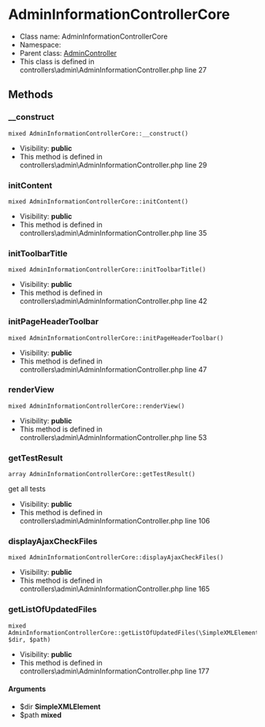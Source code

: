 AdminInformationControllerCore
===============






* Class name: AdminInformationControllerCore
* Namespace: 
* Parent class: [AdminController](AdminControllerCore)
* This class is defined in controllers\admin\AdminInformationController.php line 27







Methods
-------


### __construct

    mixed AdminInformationControllerCore::__construct()





* Visibility: **public**
* This method is defined in controllers\admin\AdminInformationController.php line 29




### initContent

    mixed AdminInformationControllerCore::initContent()





* Visibility: **public**
* This method is defined in controllers\admin\AdminInformationController.php line 35




### initToolbarTitle

    mixed AdminInformationControllerCore::initToolbarTitle()





* Visibility: **public**
* This method is defined in controllers\admin\AdminInformationController.php line 42




### initPageHeaderToolbar

    mixed AdminInformationControllerCore::initPageHeaderToolbar()





* Visibility: **public**
* This method is defined in controllers\admin\AdminInformationController.php line 47




### renderView

    mixed AdminInformationControllerCore::renderView()





* Visibility: **public**
* This method is defined in controllers\admin\AdminInformationController.php line 53




### getTestResult

    array AdminInformationControllerCore::getTestResult()

get all tests



* Visibility: **public**
* This method is defined in controllers\admin\AdminInformationController.php line 106




### displayAjaxCheckFiles

    mixed AdminInformationControllerCore::displayAjaxCheckFiles()





* Visibility: **public**
* This method is defined in controllers\admin\AdminInformationController.php line 165




### getListOfUpdatedFiles

    mixed AdminInformationControllerCore::getListOfUpdatedFiles(\SimpleXMLElement $dir, $path)





* Visibility: **public**
* This method is defined in controllers\admin\AdminInformationController.php line 177


#### Arguments
* $dir **SimpleXMLElement**
* $path **mixed**


